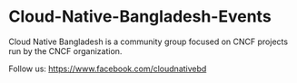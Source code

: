 # Cloud-Native-Bangladesh-Events

Cloud Native Bangladesh is a community group focused on CNCF projects run by the CNCF organization.

Follow us: https://www.facebook.com/cloudnativebd
